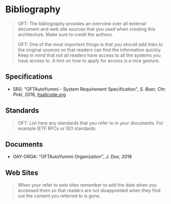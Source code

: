 # Bibliography

> OFT: The bibliography provides an overview over all external document and web site sources that you used when creating this architecture. Make sure to credit the authors.

> OFT: One of the most important things is that you should add links to the original sources so that readers can find the information quickly. Keep in mind that not all readers have access to all the systems you have access to. A hint on how to apply for access is a nice gesture.

## Specifications

* <a name="SRS"></a>SRS: "OFTAutoYummi - System Requirement Specification", *S. Baer, Chr. Pirkl*, 2018, [itsallcode.org](https://itsallcode.org)

## Standards

> OFT: List here any standards that you refer to in your documents. For example IETF RFCs or ISO standards.

## Documents

* <a name="OAY-ORGA"></a>OAY-ORGA: "OFTAutoYummi Organization", *J. Doe*, 2018

## Web Sites

> When your refer to web sites remember to add the date when you accessed them so that readers are not disappointed when they find out the content you referred to is gone.